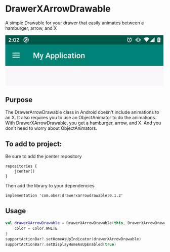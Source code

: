 # DrawerXArrowDrawable
A simple Drawable for your drawer that easily animates between a hamburger, arrow, and X

![Alt text](.github/.readmeImages/demo.gif)

## Purpose
The DrawerArrowDrawable class in Android doesn't include animations to an X.  It also requires you to use an ObjectAnimator to do the animations.  With DrawerXArrowDrawable, you get a hamburger, arrow, and X.  And you don't need to worry about ObjectAnimators.

## To add to project:

Be sure to add the jcenter repository

    repositories {
        jcenter()
    }

Then add the library to your dependencies

    implementation 'com.ober:drawerxarrowdrawable:0.1.2'
    
## Usage

        
        
``` kotlin
val drawerXArrowDrawable = DrawerXArrowDrawable(this, DrawerXArrowDrawable.Mode.DRAWER).apply {
    color = Color.WHITE
}
supportActionBar?.setHomeAsUpIndicator(drawerXArrowDrawable)
supportActionBar?.setDisplayHomeAsUpEnabled(true)
```